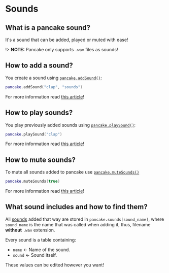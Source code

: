 # Sounds

## What is a pancake sound?

It's a sound that can be added, played or muted with ease!

!> **NOTE:** Pancake only supports `.wav` files as sounds!

## How to add a sound?

You create a sound using [`pancake.addSound()`](/documentation/functions/pancake.addSound()):

```lua
pancake.addSound("clap", "sounds")
```

For more information read [this article](/documentation/functions/pancake.addSound())!

## How to play sounds?

You play previously added sounds using [`pancake.playSound()`](/documentation/functions/pancake.playSound()):

 ```lua
pancake.playSound("clap")
```

For more information read [this article](/documentation/functions/pancake.playSound())!

## How to mute sounds?

To mute all sounds added to pancake use [`pancake.muteSounds()`](/documentation/functions/pancake.muteSounds())

```lua
pancake.muteSounds(true)
```
For more information read [this article](/documentation/functions/pancake.muteSounds())!

## What sound includes and how to find them?

All [sounds](/documentation/topics/sounds) added that way are stored in `pancake.sounds[sound_name]`, where `sound_name` is the name that was called when adding it, thus, filename **without** `.wav` extension.

Every sound is a table containing:
- `name` <- Name of the sound.
- `sound` <- Sound itself.

These values can be edited however you want!
